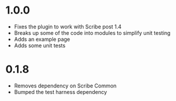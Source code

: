
# 1.0.0

* Fixes the plugin to work with Scribe post 1.4
* Breaks up some of the code into modules to simplify unit testing
* Adds an example page
* Adds some unit tests

# 0.1.8

* Removes dependency on Scribe Common
* Bumped the test harness dependency

